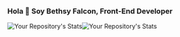 ### Hola 👋 Soy Bethsy Falcon, Front-End Developer

![Your Repository's Stats](https://github-readme-stats.vercel.app/api?username=Bethsyf&theme=blue-green)![Your Repository's Stats](https://github-readme-stats.vercel.app/api/top-langs/?username=Bethsyf&theme=blue-green)
